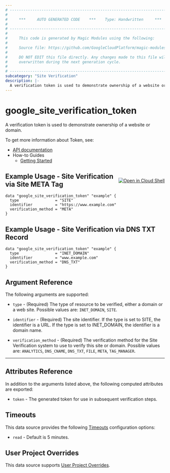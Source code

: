 ```yaml
---
# ----------------------------------------------------------------------------
#
#     ***     AUTO GENERATED CODE    ***    Type: Handwritten     ***
#
# ----------------------------------------------------------------------------
#
#     This code is generated by Magic Modules using the following:
#
#     Source file: https://github.com/GoogleCloudPlatform/magic-modules/tree/main/mmv1/third_party/terraform/website/docs/d/site_verification_token.html.markdown
#
#     DO NOT EDIT this file directly. Any changes made to this file will be
#     overwritten during the next generation cycle.
#
# ----------------------------------------------------------------------------
subcategory: "Site Verification"
description: |-
  A verification token is used to demonstrate ownership of a website or domain.
---
```


# google_site_verification_token

A verification token is used to demonstrate ownership of a website or domain.


To get more information about Token, see:

* [API documentation](https://developers.google.com/site-verification/v1)
* How-to Guides
    * [Getting Started](https://developers.google.com/site-verification/v1/getting_started)

<div class = "oics-button" style="float: right; margin: 0 0 -15px">
  <a href="https://console.cloud.google.com/cloudshell/open?cloudshell_git_repo=https%3A%2F%2Fgithub.com%2Fterraform-google-modules%2Fdocs-examples.git&cloudshell_image=gcr.io%2Fcloudshell-images%2Fcloudshell%3Alatest&cloudshell_print=.%2Fmotd&cloudshell_tutorial=.%2Ftutorial.md&cloudshell_working_dir=siteverification_token_site&open_in_editor=main.tf" target="_blank">
    <img alt="Open in Cloud Shell" src="//gstatic.com/cloudssh/images/open-btn.svg" style="max-height: 44px; margin: 32px auto; max-width: 100%;">
  </a>
</div>

## Example Usage - Site Verification via Site META Tag

```hcl
data "google_site_verification_token" "example" {
  type                = "SITE"
  identifier          = "https://www.example.com"
  verification_method = "META"
}
```

## Example Usage - Site Verification via DNS TXT Record

```hcl
data "google_site_verification_token" "example" {
  type                = "INET_DOMAIN"
  identifier          = "www.example.com"
  verification_method = "DNS_TXT"
}
```

## Argument Reference

The following arguments are supported:


* `type` -
  (Required)
  The type of resource to be verified, either a domain or a web site.
  Possible values are: `INET_DOMAIN`, `SITE`.

* `identifier` -
  (Required)
  The site identifier. If the type is set to SITE, the identifier is a URL. If the type is
  set to INET_DOMAIN, the identifier is a domain name.

* `verification_method` -
  (Required)
  The verification method for the Site Verification system to use to verify
  this site or domain.
  Possible values are: `ANALYTICS`, `DNS_CNAME`, `DNS_TXT`, `FILE`, `META`, `TAG_MANAGER`.


- - -

## Attributes Reference

In addition to the arguments listed above, the following computed attributes are exported:

* `token` -
  The generated token for use in subsequent verification steps.


## Timeouts

This data source provides the following
[Timeouts](https://developer.hashicorp.com/terraform/plugin/sdkv2/resources/retries-and-customizable-timeouts) configuration options:

- `read` - Default is 5 minutes.

## User Project Overrides

This data source supports [User Project Overrides](https://registry.terraform.io/providers/hashicorp/google/latest/docs/guides/provider_reference#user_project_override).
